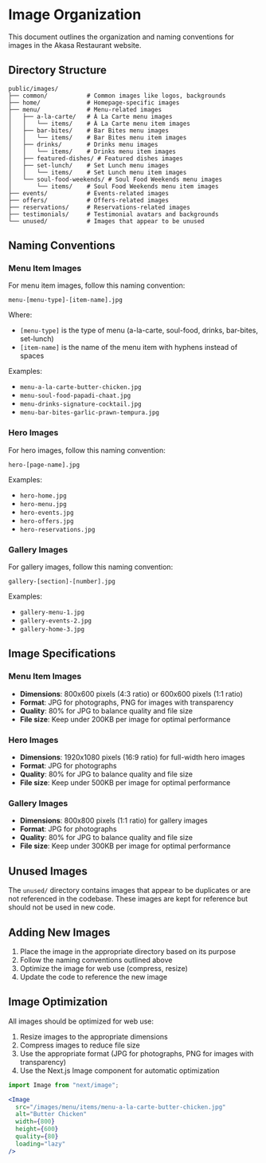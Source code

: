 # Image Organization

This document outlines the organization and naming conventions for images in the Akasa Restaurant website.

## Directory Structure

```
public/images/
├── common/           # Common images like logos, backgrounds
├── home/             # Homepage-specific images
├── menu/             # Menu-related images
│   ├── a-la-carte/   # À La Carte menu images
│   │   └── items/    # À La Carte menu item images
│   ├── bar-bites/    # Bar Bites menu images
│   │   └── items/    # Bar Bites menu item images
│   ├── drinks/       # Drinks menu images
│   │   └── items/    # Drinks menu item images
│   ├── featured-dishes/ # Featured dishes images
│   ├── set-lunch/    # Set Lunch menu images
│   │   └── items/    # Set Lunch menu item images
│   └── soul-food-weekends/ # Soul Food Weekends menu images
│       └── items/    # Soul Food Weekends menu item images
├── events/           # Events-related images
├── offers/           # Offers-related images
├── reservations/     # Reservations-related images
├── testimonials/     # Testimonial avatars and backgrounds
└── unused/           # Images that appear to be unused
```

## Naming Conventions

### Menu Item Images

For menu item images, follow this naming convention:

```
menu-[menu-type]-[item-name].jpg
```

Where:
- `[menu-type]` is the type of menu (a-la-carte, soul-food, drinks, bar-bites, set-lunch)
- `[item-name]` is the name of the menu item with hyphens instead of spaces

Examples:
- `menu-a-la-carte-butter-chicken.jpg`
- `menu-soul-food-papadi-chaat.jpg`
- `menu-drinks-signature-cocktail.jpg`
- `menu-bar-bites-garlic-prawn-tempura.jpg`

### Hero Images

For hero images, follow this naming convention:

```
hero-[page-name].jpg
```

Examples:
- `hero-home.jpg`
- `hero-menu.jpg`
- `hero-events.jpg`
- `hero-offers.jpg`
- `hero-reservations.jpg`

### Gallery Images

For gallery images, follow this naming convention:

```
gallery-[section]-[number].jpg
```

Examples:
- `gallery-menu-1.jpg`
- `gallery-events-2.jpg`
- `gallery-home-3.jpg`

## Image Specifications

### Menu Item Images

- **Dimensions**: 800x600 pixels (4:3 ratio) or 600x600 pixels (1:1 ratio)
- **Format**: JPG for photographs, PNG for images with transparency
- **Quality**: 80% for JPG to balance quality and file size
- **File size**: Keep under 200KB per image for optimal performance

### Hero Images

- **Dimensions**: 1920x1080 pixels (16:9 ratio) for full-width hero images
- **Format**: JPG for photographs
- **Quality**: 80% for JPG to balance quality and file size
- **File size**: Keep under 500KB per image for optimal performance

### Gallery Images

- **Dimensions**: 800x800 pixels (1:1 ratio) for gallery images
- **Format**: JPG for photographs
- **Quality**: 80% for JPG to balance quality and file size
- **File size**: Keep under 300KB per image for optimal performance

## Unused Images

The `unused/` directory contains images that appear to be duplicates or are not referenced in the codebase. These images are kept for reference but should not be used in new code.

## Adding New Images

1. Place the image in the appropriate directory based on its purpose
2. Follow the naming conventions outlined above
3. Optimize the image for web use (compress, resize)
4. Update the code to reference the new image

## Image Optimization

All images should be optimized for web use:

1. Resize images to the appropriate dimensions
2. Compress images to reduce file size
3. Use the appropriate format (JPG for photographs, PNG for images with transparency)
4. Use the Next.js Image component for automatic optimization

```jsx
import Image from "next/image";

<Image
  src="/images/menu/items/menu-a-la-carte-butter-chicken.jpg"
  alt="Butter Chicken"
  width={800}
  height={600}
  quality={80}
  loading="lazy"
/>
```

